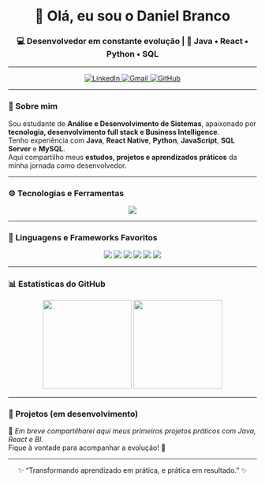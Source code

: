 <!-- Banner principal -->
<h1 align="center">👋 Olá, eu sou o Daniel Branco</h1>
<h3 align="center">💻 Desenvolvedor em constante evolução | 🎯 Java • React • Python • SQL</h3>

---

<!-- Blocos coloridos clicáveis -->
<p align="center">
  <a href="https://www.linkedin.com/in/daniel-branco-20035a281/" target="_blank">
    <img src="https://img.shields.io/badge/-LinkedIn-0A66C2?style=for-the-badge&logo=linkedin&logoColor=white" alt="LinkedIn"/>
  </a>
  <a href="mailto:danielbranco333@gmail.com" target="_blank">
    <img src="https://img.shields.io/badge/-Gmail-D14836?style=for-the-badge&logo=gmail&logoColor=white" alt="Gmail"/>
  </a>
  <a href="https://github.com/DanielOliveir4" target="_blank">
    <img src="https://img.shields.io/badge/-GitHub-181717?style=for-the-badge&logo=github&logoColor=white" alt="GitHub"/>
  </a>
</p>

---

### 🚀 Sobre mim

Sou estudante de **Análise e Desenvolvimento de Sistemas**, apaixonado por **tecnologia, desenvolvimento full stack e Business Intelligence**.  
Tenho experiência com **Java**, **React Native**, **Python**, **JavaScript**, **SQL Server** e **MySQL**.  
Aqui compartilho meus **estudos, projetos e aprendizados práticos** da minha jornada como desenvolvedor.

---

### ⚙️ Tecnologias e Ferramentas

<p align="center">
  <img src="https://skillicons.dev/icons?i=java,react,js,python,mysql,sqlite,git,github,vscode" />
</p>

---

### 🌟 Linguagens e Frameworks Favoritos

<p align="center">
  <img src="https://img.shields.io/badge/Java-ED8B00?style=for-the-badge&logo=openjdk&logoColor=white"/>
  <img src="https://img.shields.io/badge/React-20232A?style=for-the-badge&logo=react&logoColor=61DAFB"/>
  <img src="https://img.shields.io/badge/Python-3776AB?style=for-the-badge&logo=python&logoColor=white"/>
  <img src="https://img.shields.io/badge/JavaScript-F7DF1E?style=for-the-badge&logo=javascript&logoColor=black"/>
  <img src="https://img.shields.io/badge/MySQL-005C84?style=for-the-badge&logo=mysql&logoColor=white"/>
  <img src="https://img.shields.io/badge/SQL_Server-CC2927?style=for-the-badge&logo=microsoftsqlserver&logoColor=white"/>
</p>

---

### 📊 Estatísticas do GitHub

<p align="center">
  <img height="180em" src="https://github-readme-stats.vercel.app/api?username=DanielOliveir4&show_icons=true&theme=tokyonight&count_private=true&hide_border=true"/>
  <img height="180em" src="https://github-readme-stats.vercel.app/api/top-langs/?username=DanielOliveir4&layout=compact&langs_count=8&theme=tokyonight&hide_border=true"/>
</p>

---

### 🚧 Projetos (em desenvolvimento)

📌 *Em breve compartilharei aqui meus primeiros projetos práticos com Java, React e BI.*  
Fique à vontade para acompanhar a evolução! 🚀  

---

<p align="center">✨ “Transformando aprendizado em prática, e prática em resultado.” ✨</p>
